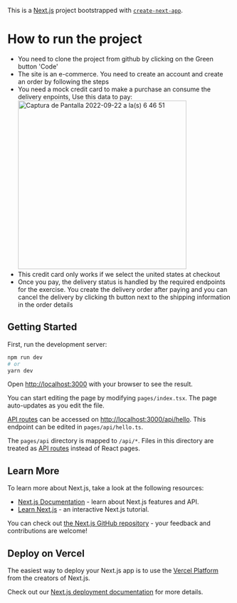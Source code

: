 This is a [Next.js](https://nextjs.org/) project bootstrapped with [`create-next-app`](https://github.com/vercel/next.js/tree/canary/packages/create-next-app).

# How to run the project
- You need to clone the project from github by clicking on the Green button 'Code'
- The site is an e-commerce. You need to create an account and create an order by following the steps
- You need a mock credit card to make a purchase an consume the delivery enpoints, Use this data to pay: <img width="378" alt="Captura de Pantalla 2022-09-22 a la(s) 6 46 51" src="https://user-images.githubusercontent.com/110213129/191738542-aec07fc9-ea21-4efc-bfb9-14bd66c04b16.png">
- This credit card only works if we select the united states at checkout
- Once you pay, the delivery status is handled by the required endpoints for the exercise. You create the delivery order after paying and you can cancel the delivery by clicking th button next to the shipping information in the order details

## Getting Started

First, run the development server:

```bash
npm run dev
# or
yarn dev
```

Open [http://localhost:3000](http://localhost:3000) with your browser to see the result.

You can start editing the page by modifying `pages/index.tsx`. The page auto-updates as you edit the file.

[API routes](https://nextjs.org/docs/api-routes/introduction) can be accessed on [http://localhost:3000/api/hello](http://localhost:3000/api/hello). This endpoint can be edited in `pages/api/hello.ts`.

The `pages/api` directory is mapped to `/api/*`. Files in this directory are treated as [API routes](https://nextjs.org/docs/api-routes/introduction) instead of React pages.

## Learn More

To learn more about Next.js, take a look at the following resources:

- [Next.js Documentation](https://nextjs.org/docs) - learn about Next.js features and API.
- [Learn Next.js](https://nextjs.org/learn) - an interactive Next.js tutorial.

You can check out [the Next.js GitHub repository](https://github.com/vercel/next.js/) - your feedback and contributions are welcome!

## Deploy on Vercel

The easiest way to deploy your Next.js app is to use the [Vercel Platform](https://vercel.com/new?utm_medium=default-template&filter=next.js&utm_source=create-next-app&utm_campaign=create-next-app-readme) from the creators of Next.js.

Check out our [Next.js deployment documentation](https://nextjs.org/docs/deployment) for more details.
